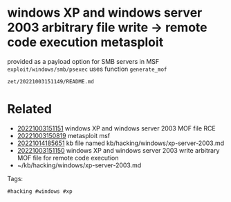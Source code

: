 # windows XP and windows server 2003 arbitrary file write -> remote code execution metasploit
provided as a payload option for SMB servers in MSF `exploit/windows/smb/psexec`
uses function `generate_mof`

` zet/20221003151149/README.md `

# Related

- [20221003151151](/zet/20221003151151/README.md) windows XP and windows server 2003 MOF file RCE
- [20221003150819](/zet/20221003150819/README.md) metasploit msf
- [20221014185651](/zet/20221014185651/README.md) kb file named kb/hacking/windows/xp-server-2003.md
- [20221003151150](/zet/20221003151150/README.md) windows XP and windows server 2003 write arbitrary MOF file for remote code execution
- ~/kb/hacking/windows/xp-server-2003.md

Tags:

    #hacking #windows #xp 
